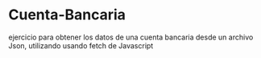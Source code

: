 # Cuenta-Bancaria
ejercicio para obtener los datos de una cuenta bancaria desde un archivo Json, utilizando usando fetch de Javascript

